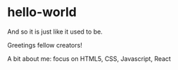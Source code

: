 # hello-world
And so it is just like it used to be. 

Greetings fellow creators!

A bit about me: focus on HTML5, CSS, Javascript, React
